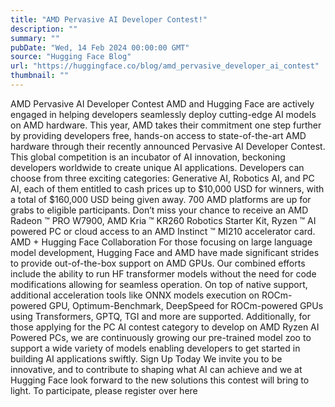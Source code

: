 ```yaml
---
title: "AMD Pervasive AI Developer Contest!"
description: ""
summary: ""
pubDate: "Wed, 14 Feb 2024 00:00:00 GMT"
source: "Hugging Face Blog"
url: "https://huggingface.co/blog/amd_pervasive_developer_ai_contest"
thumbnail: ""
---
```


AMD Pervasive AI Developer Contest
AMD and Hugging Face are actively engaged in helping developers seamlessly deploy cutting-edge AI models on AMD hardware. This year, AMD takes their commitment one step further by providing developers free, hands-on access to state-of-the-art AMD hardware through their recently announced Pervasive AI Developer Contest. This global competition is an incubator of AI innovation, beckoning developers worldwide to create unique AI applications. Developers can choose from three exciting categories: Generative AI, Robotics AI, and PC AI, each of them entitled to cash prices up to $10,000 USD for winners, with a total of $160,000 USD being given away. 700 AMD platforms are up for grabs to eligible participants. Don’t miss your chance to receive an AMD Radeon ™ PRO W7900, AMD Kria ™ KR260 Robotics Starter Kit, Ryzen ™ AI powered PC or cloud access to an AMD Instinct ™ MI210 accelerator card.
AMD + Hugging Face Collaboration
For those focusing on large language model development, Hugging Face and AMD have made significant strides to provide out-of-the-box support on AMD GPUs. Our combined efforts include the ability to run HF transformer models without the need for code modifications allowing for seamless operation. On top of native support, additional acceleration tools like ONNX models execution on ROCm-powered GPU, Optimum-Benchmark, DeepSpeed for ROCm-powered GPUs using Transformers, GPTQ, TGI and more are supported. Additionally, for those applying for the PC AI contest category to develop on AMD Ryzen AI Powered PCs, we are continuously growing our pre-trained model zoo to support a wide variety of models enabling developers to get started in building AI applications swiftly.
Sign Up Today
We invite you to be innovative, and to contribute to shaping what AI can achieve and we at Hugging Face look forward to the new solutions this contest will bring to light. To participate, please register over here